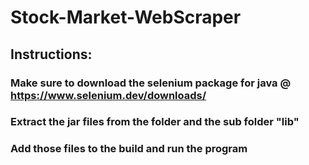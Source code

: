 # Stock-Market-WebScraper

## Instructions:

### Make sure to download the selenium package for java @ https://www.selenium.dev/downloads/
### Extract the jar files from the folder and the sub folder "lib"
### Add those files to the build and run the program
